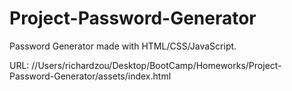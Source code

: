 # Project-Password-Generator

Password Generator made with HTML/CSS/JavaScript.

URL: //Users/richardzou/Desktop/BootCamp/Homeworks/Project-Password-Generator/assets/index.html

